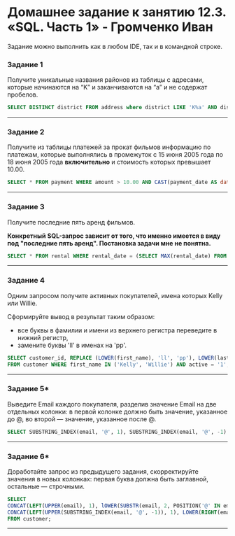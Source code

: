 # Домашнее задание к занятию 12.3. «SQL. Часть 1» - Громченко Иван

Задание можно выполнить как в любом IDE, так и в командной строке.

### Задание 1

Получите уникальные названия районов из таблицы с адресами, которые начинаются на “K” и заканчиваются на “a” и не содержат пробелов.
```sql
SELECT DISTINCT district FROM address where district LIKE 'K%a' AND district NOT LIKE '% %';
```

---

### Задание 2

Получите из таблицы платежей за прокат фильмов информацию по платежам, которые выполнялись в промежуток с 15 июня 2005 года по 18 июня 2005 года **включительно** и стоимость которых превышает 10.00.
```sql
SELECT * FROM payment WHERE amount > 10.00 AND CAST(payment_date AS date) BETWEEN '2005-06-15' AND '2005-06-18';
```

---

### Задание 3

Получите последние пять аренд фильмов.

**Конкретный SQL-запрос зависит от того, что именно имеется в виду под "последние пять аренд". Постановка задачи мне не понятна.**
```sql
SELECT * FROM rental WHERE rental_date = (SELECT MAX(rental_date) FROM rental) ORDER BY rental_id DESC LIMIT 5;
```

---

### Задание 4

Одним запросом получите активных покупателей, имена которых Kelly или Willie. 

Сформируйте вывод в результат таким образом:
- все буквы в фамилии и имени из верхнего регистра переведите в нижний регистр,
- замените буквы 'll' в именах на 'pp'.
```sql
SELECT customer_id, REPLACE (LOWER(first_name), 'll', 'pp'), LOWER(last_name)
FROM customer WHERE first_name IN ('Kelly', 'Willie') AND active = '1';
```

---

### Задание 5*

Выведите Email каждого покупателя, разделив значение Email на две отдельных колонки: в первой колонке должно быть значение, указанное до @, во второй — значение, указанное после @.
```sql
SELECT SUBSTRING_INDEX(email, '@', 1), SUBSTRING_INDEX(email, '@', -1) FROM customer;
```

---

### Задание 6*

Доработайте запрос из предыдущего задания, скорректируйте значения в новых колонках: первая буква должна быть заглавной, остальные — строчными.
```sql
SELECT
CONCAT(LEFT(UPPER(email), 1), lOWER(SUBSTR(email, 2, POSITION('@' IN email) - 2))),
CONCAT(LEFT(UPPER(SUBSTRING_INDEX(email, '@', -1)), 1), LOWER(RIGHT(email, LENGTH(email) - POSITION('@' IN email) - 1)))
FROM customer;
```

---